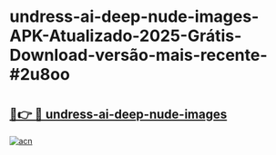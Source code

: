 # undress-ai-deep-nude-images-APK-Atualizado-2025-Grátis-Download-versão-mais-recente-#2u8oo

# <h2><a href="https://ainizakaria.my?title=undress-ai-deep-nude-images&ref=24M">🔗👉 🔴 undress-ai-deep-nude-images</a></h2>

[![acn](https://github.com/user-attachments/assets/0f9c940e-d8b0-45ae-aac7-cd30a18b3e1c)](https://ainizakaria.my?title=undress-ai-deep-nude-images&ref=24M)

